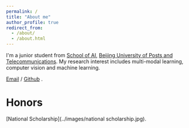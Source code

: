 ```yaml
---
permalink: /
title: "About me"
author_profile: true
redirect_from: 
  - /about/
  - /about.html
---
```


I'm a junior student from [School of AI](https://ai.bupt.edu.cn/), [Beijing University of Posts and Telecommunications](https://www.bupt.edu.cn/). My research interest includes multi-modal learning, computer vision and machine learning.


[Email](mayuanchen@bupt.pku.edu.cn) / [Github](https://github.com/myccc16) .


Honors
======
[National Scholarship](../images/national scholarship.jpg).
